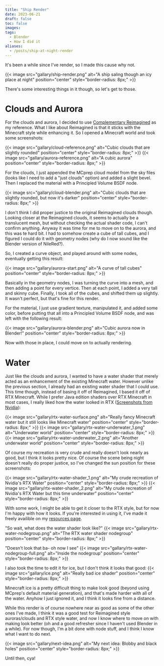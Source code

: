 ```yaml
---
title: "Ship Render"
date: 2023-06-21
draft: false
toc: false
images:
tags:
  - Blender
  - How I did it
aliases:
  - /posts/ship-at-night-render
---
```


It's been a while since I've render, so I made this cause why not.

{{< image src="gallary/ship-render.png" alt="A ship saling though an icy place at night" position="center" style="border-radius: 8px;" >}}

There's some interesting things in it though, so let's get to those.

# Clouds and Aurora 
For the clouds and aurora, I decided to use [Complementary Reimagined](https://www.complementary.dev/reimagined/) as my reference. What I like about Reimagined is that it sticks with the Minecraft style while enhancing it. So I opened a Minecraft world and took some screenshots:

{{< image src="gallary/cloud-reference.png" alt="Cubic clouds that are slightly rounded" position="center" style="border-radius: 8px;" >}}
{{< image src="gallary/aurora-reference.png" alt="A cubic aurora" position="center" style="border-radius: 8px;" >}}

For the clouds, I just appended the MCprep cloud model from the sky files (looks like I need to add a "just clouds" option) and added a slight bevel. Then I replaced the material with a Principled Volume BSDF node.

{{< image src="gallary/cloud-blender.png" alt="Cubic clouds that are slightly rounded, but now it's darker" position="center" style="border-radius: 8px;" >}}

I don't think I did proper justice to the original Reimagined clouds though. Looking closer at the Reimagined clouds, it seems to actually be a translucent mesh, but without checking the actual shader code, I can't confirm anything. Anyway it was time for me to move on to the aurora, and this was te hard bit. I had to somehow create a cube of tall cubes, and I figured I could do it with geometry nodes (why do I now sound like the Blender version of NileRed?).

So, I created a curve object, and played around with some nodes, eventually getting this result:

{{< image src="gallary/aurora-start.png" alt="A curve of tall cubes" position="center" style="border-radius: 8px;" >}}

Basically in the geometry nodes, I was turning the curve into a mesh, and then adding a point for every vertice. Then at each point, I added a very tall and skinny cube. Finally, I took all of the cubes, and shifted them up slightly. It wasn't perfect, but that's fine for this render.

For the material, I just use gradient texture, manipulated it, and added some color, before putting that all into a Principled Volume BSDF node, and was left with the following result:

{{< image src="gallary/aurora-blender.png" alt="Cubic aurora now in Blender!" position="center" style="border-radius: 8px;" >}}

Now with those in place, I could move on to actually rendering.

# Water
Just like the clouds and aurora, I wanted to have a water shader that merely acted as an enhancement of the existing Minecraft water. However unlike the previous section, I already had an existing water shader that I could use. This time though, instead of basing it off of Reimagined, I based it off of RTX Minecraft. While I prefer Java edition shaders over RTX Minecraft in most cases, I really liked how the water looked in RTX ([Screenshots from Nvidia](https://www.youtube.com/watch?v=Ix7UuhYVLYA)):

{{< image src="gallary/rtx-water-surface.png" alt="Really fancy Minecraft water but it still looks like Minecraft water" position="center" style="border-radius: 8px;" >}}
{{< image src="gallary/rtx-water-underwater_1.png" alt="Underwater world" position="center" style="border-radius: 8px;" >}}
{{< image src="gallary/rtx-water-underwater_2.png" alt="Another underwater world" position="center" style="border-radius: 8px;" >}}

Of course my recreation is very crude and really doesn't look nearly as good, but I think it looks pretty nice. Of course the scene being night doesn't really do proper justice, so I've changed the sun position for these screenshots:

{{< image src="gallary/rtx-water-shader_1.png" alt="My crude recreation of Nvidia's RTX Water" position="center" style="border-radius: 8px;" >}}
{{< image src="gallary/rtx-water-shader_2.png" alt="My crude recreation of Nvidia's RTX Water but this time underwater" position="center" style="border-radius: 8px;" >}}

With some work, I might be able to get it closer to the RTX style, but for now I'm happy with how it looks. If you're interested in using it, I've made it freely availible on my [resources page](/resources).

"So wait, what does the water shader look like?"
{{< image src="gallary/rtx-water-nodegroup.png" alt="The RTX water shader nodegroup" position="center" style="border-radius: 8px;" >}}

"Doesn't look that ba- oh now I see"
{{< image src="gallary/rtx-water-nodegroup-full.png" alt="Inside the nodegroup" position="center" style="border-radius: 8px;" >}}

I also took the time to edit it for ice, but I don't think it looks that good:
{{< image src="gallary/ice.png" alt="Really bad ice shader" position="center" style="border-radius: 8px;" >}}

Minecraft ice is a pretty difficult thing to make look good (beyond using MCprep's default material generation), and that's made harder with all of the water. Anyhow I just ignored it, and I think it looks fine from a distance.

While this render is of course nowhere near as good as some of the other ones I've made, I think it was a good test for Reimagined style auroras/clouds and RTX style water, and now I know where to move on with making look better (oh and a good refresher since I haven't used Blender in a while). For now though, I'm a bit done with node stuff, and I think I know what I want to do next.

{{< image src="gallary/next-idea.png" alt="My next idea: Blobby and black holes" position="center" style="border-radius: 8px;" >}}

Until then, cya!
